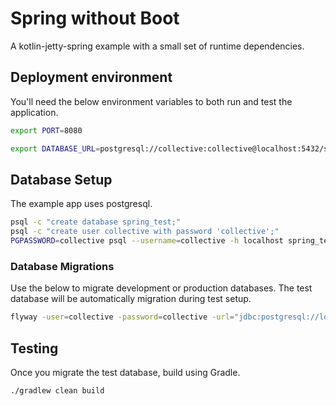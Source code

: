 # Spring without Boot

A kotlin-jetty-spring example with a small set of runtime dependencies.

## Deployment environment

You'll need the below environment variables to both run and test the application.

```bash
export PORT=8080

export DATABASE_URL=postgresql://collective:collective@localhost:5432/spring_test
```

## Database Setup

The example app uses postgresql.

```bash
psql -c "create database spring_test;"
psql -c "create user collective with password 'collective';"
PGPASSWORD=collective psql --username=collective -h localhost spring_test
```

### Database Migrations

Use the below to migrate development or production databases. The test database will be automatically migration during test setup.

```bash
flyway -user=collective -password=collective -url="jdbc:postgresql://localhost:5432/spring_test" -locations=filesystem:databases/spring clean migrate
```

## Testing

Once you migrate the test database, build using Gradle.

```bash
./gradlew clean build
```
